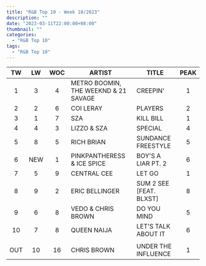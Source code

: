 ```yaml
---
title: "R&B Top 10 - Week 10/2023"
description: ""
date: "2023-03-11T22:00:00+08:00"
thumbnail: ""
categories:
  - "R&B Top 10"
tags:
  - "R&B Top 10"
---
```

<!--more-->
|TW|LW|WOC|ARTIST|TITLE|PEAK|
|:----:|:----:|:----:|----|----|:----:|
|1|3|4|METRO BOOMIN, THE WEEKND & 21 SAVAGE|CREEPIN'|1|
|2|2|6|COI LERAY|PLAYERS|2|
|3|1|7|SZA|KILL BILL|1|
|4|4|3|LIZZO & SZA|SPECIAL|4|
|5|8|5|RICH BRIAN|SUNDANCE FREESTYLE|5|
|6|NEW|1|PINKPANTHERESS & ICE SPICE|BOY'S A LIAR PT. 2|6|
|7|5|9|CENTRAL CEE|LET GO|1|
|8|9|2|ERIC BELLINGER|SUM 2 SEE [FEAT. BLXST]|8|
|9|6|8|VEDO & CHRIS BROWN|DO YOU MIND|5|
|10|7|8|QUEEN NAIJA|LET'S TALK ABOUT IT|6|
| | | | | | |
|OUT|10|16|CHRIS BROWN|UNDER THE INFLUENCE|1|